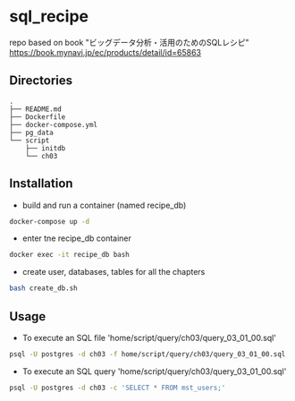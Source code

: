# sql_recipe
repo based on book "ビッグデータ分析・活用のためのSQLレシピ" https://book.mynavi.jp/ec/products/detail/id=65863

## Directories

    .
    ├── README.md
    ├── Dockerfile
    ├── docker-compose.yml
    ├── pg_data
    └── script
        ├── initdb
        └── ch03

## Installation

- build and run a container (named recipe_db)

```bash
docker-compose up -d
```

- enter tne recipe_db container

```bash
docker exec -it recipe_db bash
```

- create user, databases, tables for all the chapters

```bash
bash create_db.sh
```

## Usage

- To execute an SQL file 'home/script/query/ch03/query_03_01_00.sql'

```bash
psql -U postgres -d ch03 -f home/script/query/ch03/query_03_01_00.sql
```

- To execute an SQL query 'home/script/query/ch03/query_03_01_00.sql'

```bash
psql -U postgres -d ch03 -c 'SELECT * FROM mst_users;'
```
